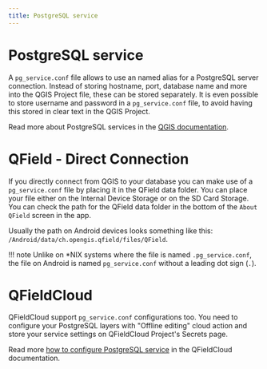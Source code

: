 ```yaml
---
title: PostgreSQL service
---
```


# PostgreSQL service

A `pg_service.conf` file allows to use an named alias for a PostgreSQL server connection. Instead of storing hostname, port, database name and more into the QGIS Project file, these can be stored separately. It is even possible to store username and password in a `pg_service.conf` file, to avoid having this stored in clear text in the QGIS Project.

Read more about PostgreSQL services in the [QGIS documentation](https://docs.qgis.org/3.22/en/docs/user_manual/managing_data_source/opening_data.html#postgresql-service-connection-file).

# QField - Direct Connection

If you directly connect from QGIS to your database you can make use of a `pg_service.conf` file by placing it in the QField data folder. You can place your file either on the Internal Device Storage or on the SD Card Storage. You can check the path for the QField data folder in the bottom of the `About QField` screen in the app.

Usually the path on Android devices looks something like this: `/Android/data/ch.opengis.qfield/files/QField`.

!!! note
    Unlike on *NIX systems where the file is named `.pg_service.conf`, the file on Android is named `pg_service.conf` without a leading dot sign (`.`).

# QFieldCloud

QFieldCloud support `pg_service.conf` configurations too. You need to configure your PostgreSQL layers with "Offline editing" cloud action and store your service settings on QFieldCloud Project's Secrets page.

Read more [how to configure PostgreSQL service](../reference/qfieldcloud/secrets.md) in the QFieldCloud documentation.

